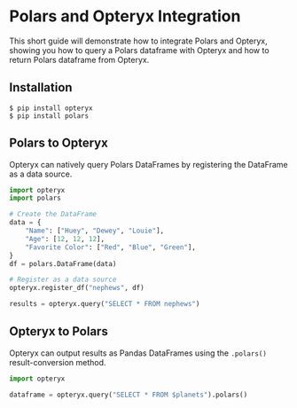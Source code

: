 # Polars and Opteryx Integration

This short guide will demonstrate how to integrate Polars and Opteryx, showing you how to query a Polars dataframe with Opteryx and how to return Polars dataframe from Opteryx.

## Installation

~~~console
$ pip install opteryx
$ pip install polars
~~~

## Polars to Opteryx

Opteryx can natively query Polars DataFrames by registering the DataFrame as a data source.

~~~python
import opteryx
import polars

# Create the DataFrame
data = {
    "Name": ["Huey", "Dewey", "Louie"],
    "Age": [12, 12, 12],
    "Favorite Color": ["Red", "Blue", "Green"],
}
df = polars.DataFrame(data)

# Register as a data source
opteryx.register_df("nephews", df)

results = opteryx.query("SELECT * FROM nephews")
~~~

## Opteryx to Polars

Opteryx can output results as Pandas DataFrames using the `.polars()` result-conversion method.

~~~python
import opteryx

dataframe = opteryx.query("SELECT * FROM $planets").polars()
~~~
